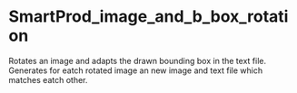 # SmartProd_image_and_b_box_rotation
 Rotates an image and adapts the drawn bounding box in the text file. Generates for eatch rotated image an new image and text file which matches eatch other.

